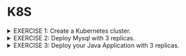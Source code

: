# K8S

<details>
<summary> EXERCISE 1: Create a Kubernetes cluster.
</summary>
  <br>
  <code>brew install minikube</code> <br>
  <code>minikube start --driver docker</code> <br>
  <code>minikube status</code> 
<br>

</details>

<details>
<summary> EXERCISE 2: Deploy Mysql with 3 replicas.
</summary>
  <br>
  First of all, you want to deploy the mysql database. Deploy Mysql database with 3 replicas and volumes for data persistence. To simplify the process you can use Helm for that.<br>
<br>
  
##### Execute deployment from directory exercise_2/3_bitnami_with_replia:
<code> cd exercise_2/3_bitnami_with_replia</code>

##### 1. Use YAML files to create Volume and VolumeClaim

<code>kubectl apply -f sql-replica-pv.yaml</code> <br>
<code>kubectl apply -f sql-replica-pvc.yaml</code> <br>

##### 2. Use Helm Charts to create 3 SQL Instances using peristant volumes

<code>helm repo add bitnami https://charts.bitnami.com/bitnami</code> <br>
<code>helm search repo bitnami/</code> <br>
<code>helm install mysql bitnami/mysql -f sql-replica.yaml</code> <br>

##### 3. Check if pods run as expected: 
##### Enter pod
<code> kubectl exec -it pod/mysql-primary-0 -- /bin/bash </code>

##### DB login 
<code> mysql -u dev_user -p passworddev</code>
</details>


<details>
<summary> EXERCISE 3: Deploy your Java Application with 3 replicas.
</summary>
<br>
  Deploy your Java application with 3 replicas.
With docker-compose, you were setting env_vars on server. In K8s there are own components for that, so create ConfigMap and Secret with the values and reference them in the application deployment config file.<br>

##### Execute deployment from directory k8s

##### 1. Create Key (login to Registry and create Secret in K8S)

```
DOCKER_REGISTRY_SERVER=https://index.docker.io/v1/
DOCKER_USER=your docker username
DOCKER_EMAIL=your dockerhub email
DOCKER_PASSWORD= dockerhub pwd

kubectl create secret docker-registry my-registry-key \
--docker-server=<DOCKER_REGISTRY_SERVER>
--docker-username=<DOCKERHUB_USERNAME> \
--docker-password=<DOCKERHUB_PASSWORD> \
--docker-email=<DOCKERHUB_EMAIL>
```

###### 2. Execute following commands
<code>kubectl apply -f mysql-secret.yaml</code><br>
<code>kubectl apply -f mysql-configmap.yaml</code><br>
<code>kubectl apply -f deployment.yaml</code><br>
